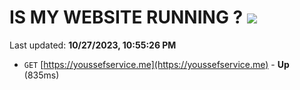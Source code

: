 # IS MY WEBSITE RUNNING ? [![](https://img.shields.io/static/v1?label=Sponsor&message=%E2%9D%A4&logo=GitHub&color=%23fe8e86)](https://github.com/sponsors/<username>)

Last updated: **10/27/2023, 10:55:26 PM**

- `GET` [https://youssefservice.me](https://youssefservice.me) - **Up** (835ms)

